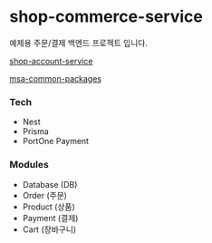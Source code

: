# shop-commerce-service

예제용 주문/결제 백엔드 프로젝트 입니다.

[shop-account-service](https://github.com/Choi-Seunghwan/shop-account-service)

[msa-common-packages](https://github.com/Choi-Seunghwan/msa-common-packages)

### Tech

- Nest
- Prisma
- PortOne Payment

### Modules

- Database (DB)
- Order (주문)
- Product (상품)
- Payment (결제)
- Cart (장바구니)

